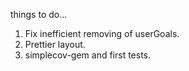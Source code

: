 things to do...

1. Fix inefficient removing of userGoals.
2. Prettier layout.
3. simplecov-gem and first tests.
